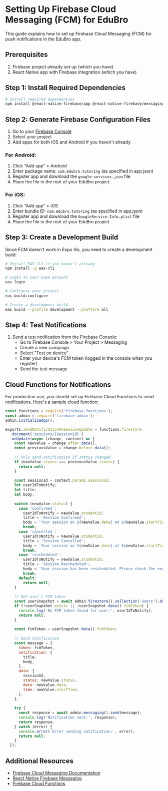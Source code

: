 # Setting Up Firebase Cloud Messaging (FCM) for EduBro

This guide explains how to set up Firebase Cloud Messaging (FCM) for push notifications in the EduBro app.

## Prerequisites

1. Firebase project already set up (which you have)
2. React Native app with Firebase integration (which you have)

## Step 1: Install Required Dependencies

```bash
# Install required dependencies
npm install @react-native-firebase/app @react-native-firebase/messaging expo-build-properties --save
```

## Step 2: Generate Firebase Configuration Files

1. Go to your [Firebase Console](https://console.firebase.google.com/)
2. Select your project
3. Add apps for both iOS and Android if you haven't already

### For Android:

1. Click "Add app" > Android
2. Enter package name: `com.edubro.tutoring` (as specified in app.json)
3. Register app and download the `google-services.json` file
4. Place the file in the root of your EduBro project

### For iOS:

1. Click "Add app" > iOS
2. Enter bundle ID: `com.edubro.tutoring` (as specified in app.json)
3. Register app and download the `GoogleService-Info.plist` file
4. Place the file in the root of your EduBro project

## Step 3: Create a Development Build

Since FCM doesn't work in Expo Go, you need to create a development build:

```bash
# Install EAS CLI if you haven't already
npm install -g eas-cli

# Login to your Expo account
eas login

# Configure your project
eas build:configure

# Create a development build
eas build --profile development --platform all
```

## Step 4: Test Notifications

1. Send a test notification from the Firebase Console:
   - Go to Firebase Console > Your Project > Messaging
   - Create a new campaign
   - Select "Test on device"
   - Enter your device's FCM token (logged in the console when you register)
   - Send the test message

## Cloud Functions for Notifications

For production use, you should set up Firebase Cloud Functions to send notifications. Here's a sample cloud function:

```javascript
const functions = require('firebase-functions');
const admin = require('firebase-admin');
admin.initializeApp();

exports.sendNotificationOnSessionUpdate = functions.firestore
  .document('sessions/{sessionId}')
  .onUpdate(async (change, context) => {
    const newValue = change.after.data();
    const previousValue = change.before.data();
    
    // Only send notification if status changed
    if (newValue.status === previousValue.status) {
      return null;
    }
    
    const sessionId = context.params.sessionId;
    let userIdToNotify;
    let title;
    let body;
    
    switch (newValue.status) {
      case 'confirmed':
        userIdToNotify = newValue.studentId;
        title = 'Session Confirmed';
        body = `Your session on ${newValue.date} at ${newValue.startTime} has been confirmed.`;
        break;
      case 'cancelled':
        userIdToNotify = newValue.studentId;
        title = 'Session Cancelled';
        body = `Your session on ${newValue.date} at ${newValue.startTime} has been cancelled.`;
        break;
      case 'rescheduled':
        userIdToNotify = newValue.studentId;
        title = 'Session Rescheduled';
        body = `Your session has been rescheduled. Please check the new time.`;
        break;
      default:
        return null;
    }
    
    // Get user's FCM token
    const userSnapshot = await admin.firestore().collection('users').doc(userIdToNotify).get();
    if (!userSnapshot.exists || !userSnapshot.data().fcmToken) {
      console.log('No FCM token found for user:', userIdToNotify);
      return null;
    }
    
    const fcmToken = userSnapshot.data().fcmToken;
    
    // Send notification
    const message = {
      token: fcmToken,
      notification: {
        title,
        body,
      },
      data: {
        sessionId,
        status: newValue.status,
        date: newValue.date,
        time: newValue.startTime,
      },
    };
    
    try {
      const response = await admin.messaging().send(message);
      console.log('Notification sent:', response);
      return response;
    } catch (error) {
      console.error('Error sending notification:', error);
      return null;
    }
  });
```

## Additional Resources

- [Firebase Cloud Messaging Documentation](https://firebase.google.com/docs/cloud-messaging)
- [React Native Firebase Messaging](https://rnfirebase.io/messaging/usage)
- [Firebase Cloud Functions](https://firebase.google.com/docs/functions) 